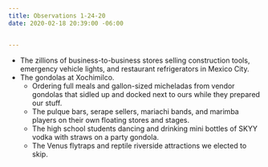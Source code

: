 ```yaml
---
title: Observations 1-24-20
date: 2020-02-18 20:39:00 -06:00


---
```


- The zillions of business-to-business stores selling construction tools, emergency vehicle lights, and restaurant refrigerators in Mexico City.
- The gondolas at Xochimilco.
	- Ordering full meals and gallon-sized micheladas from vendor gondolas that sidled up and docked next to ours while they prepared our stuff.
	- The pulque bars, serape sellers, mariachi bands, and marimba players on their own floating stores and stages.
	- The high school students dancing and drinking mini bottles of SKYY vodka with straws on a party gondola.
	- The Venus flytraps and reptile riverside attractions we elected to skip.